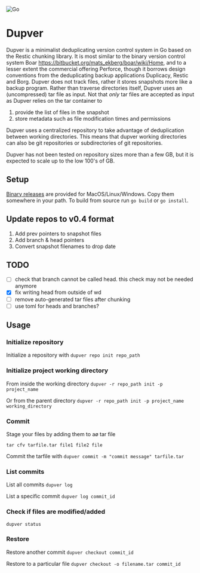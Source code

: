 ![Go](https://github.com/akbarnes/dupver/workflows/Go/badge.svg)

# Dupver
Dupver is a minimalist deduplicating version control system in Go based on 
the Restic chunking library. It is most similar to the binary
version control system Boar https://bitbucket.org/mats_ekberg/boar/wiki/Home, 
and to a lesser extent the commercial offering Perforce,
though it borrows design conventions from the deduplicating backup
applications Duplicacy, Restic and Borg.
Dupver does not track files, rather it stores snapshots more like
a backup program. Rather than traverse directories itself, Dupver
uses an (uncompressed) tar file as input. Not that *only* tar files
are accepted as input as Dupver relies on the tar container to
 1. provide the list of files in the snapshot
 2. store metadata such as file modification times and permissions
 
Dupver uses a centralized repository to take advantage of deduplication 
between working directories. This means that dupver working 
directories can also be git repositories or subdirectories of git
repositories. 

Dupver has not been tested on repository sizes more than
a few GB, but it is expected to scale up to the low 100's of GB. 

## Setup
[Binary releases](https://github.com/akbarnes/dupver/releases) are provided for MacOS/Linux/Windows. Copy them somewhere in your path. To build from source run `go build` or `go install`.

## Update repos to v0.4 format
1. Add prev pointers to snapshot files
2. Add branch & head pointers
3. Convert snapshot filenames to drop date

## TODO
- [ ] check that branch cannot be called head. this check may not be needed anymore
- [x] fix writing head from outside of wd
- [ ] remove auto-generated tar files after chunking
- [ ] use toml for heads and branches?

## Usage

### Initialize repository
Initialize a repository with
`dupver repo init repo_path`

### Initialize project working directory
From inside the working directory
`dupver -r repo_path init -p project_name`

Or from the parent directory
`dupver -r repo_path init -p project_name working_directory`

### Commit
Stage your files by adding them to aø tar file

`tar cfv tarfile.tar file1 file2 file`

Commit the tarfile with
`dupver commit -m "commit message" tarfile.tar`

### List commits
List all commits
`dupver log`

List a specific commit
`dupver log commit_id`

### Check if files are modified/added
`dupver status`

### Restore
Restore another commit
`dupver checkout commit_id`

Restore to a particular file
`dupver checkout -o filename.tar commit_id `
